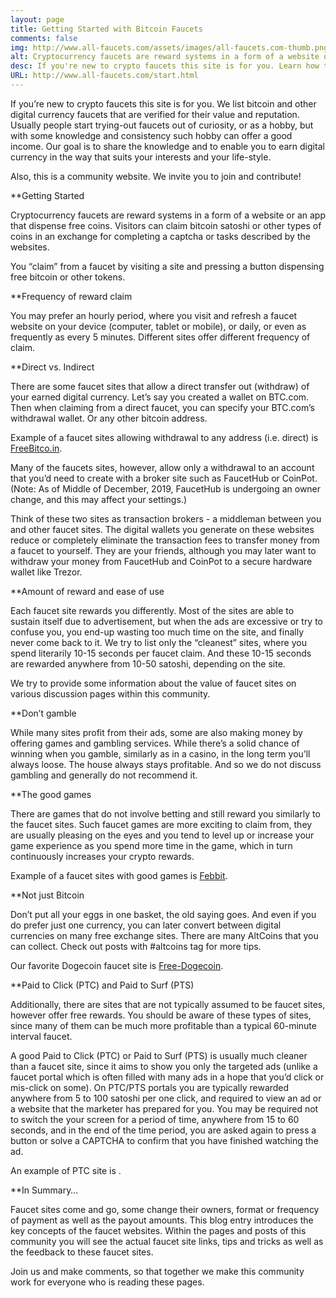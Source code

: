 ```yaml
---
layout: page
title: Getting Started with Bitcoin Faucets
comments: false
img: http://www.all-faucets.com/assets/images/all-faucets.com-thumb.png
alt: Cryptocurrency faucets are reward systems in a form of a website or an app that dispense free coins.
desc: If you're new to crypto faucets this site is for you. Learn how to maximize the value of your time and effort while claiming from free bitcoin faucet sites.
URL: http://www.all-faucets.com/start.html
---
```

<link rel="stylesheet" href="https://cdnjs.cloudflare.com/ajax/libs/normalize/5.0.0/normalize.min.css">
<link rel="stylesheet" href="assets/css/a2.css">

If you’re new to crypto faucets this site is for you. We list bitcoin and other digital currency faucets that are verified for their value and reputation. Usually people start trying-out faucets out of curiosity, or as a hobby, but with some knowledge and consistency such hobby can offer a good income. Our goal is to share the knowledge and to enable you to earn digital currency in the way that suits your interests and your life-style.

Also, this is a community website. We invite you to join and contribute!

**Getting Started

Cryptocurrency faucets are reward systems in a form of a website or an app that dispense free coins. Visitors can claim bitcoin satoshi or other types of coins in an exchange for completing a captcha or tasks described by the websites.

You “claim” from a faucet by visiting a site and pressing a button dispensing free bitcoin or other tokens.

**Frequency of reward claim

You may prefer an hourly period, where you visit and refresh a faucet website on your device (computer, tablet or mobile), or daily, or even as frequently as every 5 minutes. Different sites offer different frequency of claim.

**Direct vs. Indirect

There are some faucet sites that allow a direct transfer out (withdraw) of your earned digital currency. Let’s say you created a wallet on BTC.com. Then when claiming from a direct faucet, you can specify your BTC.com’s withdrawal wallet. Or any other bitcoin address.

Example of a faucet sites allowing withdrawal to any address (i.e. direct) is <a href="http://bit.ly/www-freebitcoin" target="_blank">FreeBitco.in</a>.

Many of the faucets sites, however, allow only a withdrawal to an account that you’d need to create with a broker site such as FaucetHub or CoinPot. (Note: As of Middle of December, 2019, FaucetHub is undergoing an owner change, and this may affect your settings.)

Think of these two sites as transaction brokers - a middleman between you and other faucet sites. The digital wallets you generate on these websites reduce or completely eliminate the transaction fees to transfer money from a faucet to yourself. They are your friends, although you may later want to withdraw your money from FaucetHub and CoinPot to a secure hardware wallet like Trezor.

**Amount of reward and ease of use

Each faucet site rewards you differently. Most of the sites are able to sustain itself due to advertisement, but when the ads are excessive or try to confuse you, you end-up wasting too much time on the site, and finally never come back to it. We try to list only the “cleanest” sites, where you spend literarily 10-15 seconds per faucet claim. And these 10-15 seconds are rewarded anywhere from 10-50 satoshi, depending on the site.

We try to provide some information about the value of faucet sites on various discussion pages within this community.

**Don’t gamble

While many sites profit from their ads, some are also making money by offering games and gambling services. While there’s a solid chance of winning when you gamble, similarly as in a casino, in the long term you’ll always loose. The house always stays profitable. And so we do not discuss gambling and generally do not recommend it.

**The good games

There are games that do not involve betting and still reward you similarly to the faucet sites. Such faucet games are more exciting to claim from, they are usually pleasing on the eyes and you tend to level up or increase your game experience as you spend more time in the game, which in turn continuously increases your crypto rewards.

Example of a faucet sites with good games is <a href="http://bit.ly/www-febbit" target="_blank">Febbit</a>.

**Not just Bitcoin

Don’t put all your eggs in one basket, the old saying goes. And even if you do prefer just one currency, you can later convert between digital currencies on many free exchange sites. There are many AltCoins that you can collect. Check out posts with #altcoins tag for more tips.

Our favorite Dogecoin faucet site is <a href="http://bit.ly/www-free-dogecoin" target="_blank">Free-Dogecoin</a>.

**Paid to Click (PTC) and Paid to Surf (PTS)

Additionally, there are sites that are not typically assumed to be faucet sites, however offer free rewards. You should be aware of these types of sites, since many of them can be much more profitable than a typical 60-minute interval faucet.

A good Paid to Click (PTC) or Paid to Surf (PTS) is usually much cleaner than a faucet site, since it aims to show you only the targeted ads (unlike a faucet portal which is often filled with many ads in a hope that you’d click or mis-click on some). On PTC/PTS portals you are typically rewarded anywhere from 5 to 100 satoshi per one click, and required to view an ad or a website that the marketer has prepared for you. You may be required not to switch the your screen for a period of time, anywhere from 15 to 60 seconds, and in the end of the time period, you are asked again to press a button or solve a CAPTCHA to confirm that you have finished watching the ad.

An example of PTC site is <a href="http://bit.ly/www-adbtc" target="_blank" alt="adBTC"/></a>.

**In Summary…

Faucet sites come and go, some change their owners, format or frequency of payment as well as the payout amounts. This blog entry introduces the key concepts of the faucet websites. Within the pages and posts of this community you will see the actual faucet site links, tips and tricks as well as the feedback to these faucet sites.

Join us and make comments, so that together we make this community work for everyone who is reading these pages.
